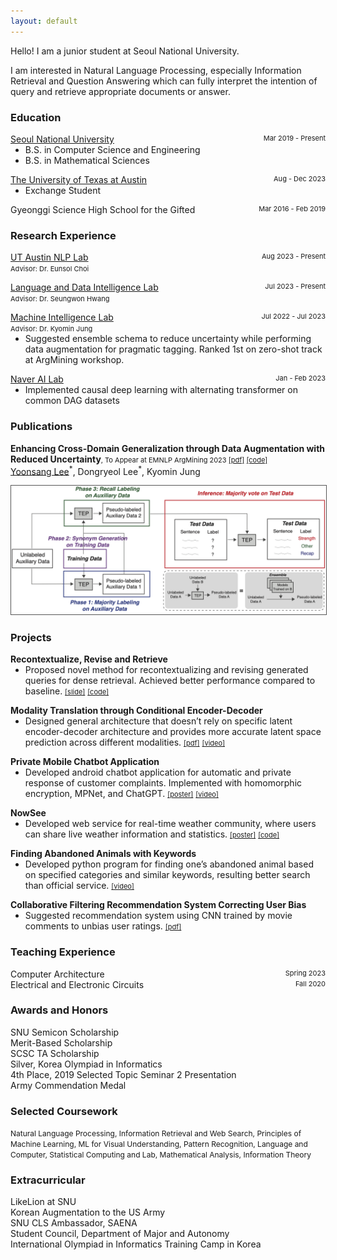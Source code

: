 ```yaml
---
layout: default
---
```


Hello! I am a junior student at Seoul National University.

I am interested in Natural Language Processing, especially Information Retrieval and Question Answering which can fully interpret the intention of query and retrieve appropriate documents or answer.

### Education

<p style="margin:0">
<div style="display:flex; justify-content:space-between">
    <a href="https://snu.ac.kr/">Seoul National University</a>
    <span style="font-size:11px"> Mar 2019 - Present</span>
  </div>

  <ul style="margin:0">
    <li>B.S. in Computer Science and Engineering</li>
    <li>B.S. in Mathematical Sciences</li>
    <!-- <li style="list-style-type: none;"> -->
    <!-- <li>
    <details closed>
		<summary>Selected Coursework</summary>
    <span style="font-size:11px">Natural Language Processing, Information Retrieval and Web Search, Principles of Machine Learning, Machine Learning for Visual Understanding, Pattern Recognition, Language and Computer</span>
    </details></li> -->
  </ul>
</p>

<p style="margin:0">
  <div style="display:flex; justify-content:space-between">
    <a href="https://www.utexas.edu">The University of Texas at Austin</a>
    <span style="font-size:11px">Aug - Dec 2023</span>
  </div>

  <ul style="margin:0">
    <li>Exchange Student</li>
  </ul>
</p>

<p style="margin:0">
  <div style="display:flex; justify-content:space-between">
    Gyeonggi Science High School for the Gifted
    <span style="font-size:11px">Mar 2016 - Feb 2019</span>
  </div>
</p>

### Research Experience

<p style="margin:0">
<div style="display:flex; justify-content:space-between">
    <span>
      <a href="https://www.nlp.utexas.edu/">UT Austin NLP Lab</a>
      <!-- <span style="font-size:11px">Advisor: Dr. Eunsol Choi</span> -->
    </span>
    <span style="font-size:11px"> Aug 2023 - Present</span>
  </div>
  <span style="font-size:11px">Advisor: Dr. Eunsol Choi</span>
  <!-- <ul style="margin:0">
  </ul> -->
</p>

<p style="margin:0">
<div style="display:flex; justify-content:space-between">
  <span>
    <a href="https://ldilab-snu.notion.site/ldilab-snu/Home-47ac59b6129f4dfb9d0f5603c317acda">Language and Data Intelligence Lab</a>
    <!-- <span style="font-size:11px">Advisor: Dr. Seungwon Hwang</span> -->
  </span>
    <span style="font-size:11px"> Jul 2023 - Present</span>
  </div>
  <span style="font-size:11px">Advisor: Dr. Seungwon Hwang</span>
  <!-- <ul style="margin:0">
  </ul> -->
</p>

<p style="margin:0">
<div style="display:flex; justify-content:space-between">
<span>
    <a href="http://milab.snu.ac.kr">Machine Intelligence Lab</a>
    <!-- <span style="font-size:11px">Advisor: Dr. Kyomin Jung</span> -->
    </span>
    <span style="font-size:11px"> Jul 2022 - Jul 2023</span>
  </div>
  <span style="font-size:11px">Advisor: Dr. Kyomin Jung</span>
  <ul style="margin:0">
    <li>Suggested ensemble schema to reduce uncertainty while performing data augmentation for pragmatic tagging. Ranked 1st on zero-shot track at ArgMining workshop.</li>
  </ul>
</p>

<p style="margin:0">
<div style="display:flex; justify-content:space-between">
    <a href="https://naver-career.gitbook.io/kr/service/clova/naver-ai-lab">Naver AI Lab</a>
    <span style="font-size:11px"> Jan - Feb 2023</span>
  </div>
  <ul style="margin:0">
    <li>Implemented causal deep learning with alternating transformer on common DAG datasets</li>
  </ul>
</p>

### Publications

<p style="margin-top:0">
  <b>Enhancing Cross-Domain Generalization through Data Augmentation with Reduced Uncertainty</b><span style="font-size:11px">, To Appear at EMNLP ArgMining 2023 
  <a href="/assets/pdf/enhancingCG.pdf"> [pdf]</a>
    <a href="https://github.com/lilys012/pragtag"> [code]</a></span> <br>
  <u>Yoonsang Lee</u><sup>*</sup>, Dongryeol Lee<sup>*</sup>, Kyomin Jung <br>
  <img src="/assets/img/overview_enhancingCG.png" style="border: 1px solid #555; margin-top: 14px;" />
</p>

### Projects
<p style="margin:0">
<div style="display:flex; justify-content:space-between">
<b>Recontextualize, Revise and Retrieve</b>
<!-- <span style="font-size:11px">Spring 2023</span> -->
  </div>

  <ul style="margin:0">
    <li>Proposed novel method for recontextualizing and revising generated queries for dense retrieval. Achieved better performance compared to baseline. <a href="/assets/pdf/tripleR.pdf" style="font-size:11px"> [slide]</a>
    <a href="https://github.com/lilys012/tripleR" style="font-size:11px"> [code]</a></li>
  </ul>
</p>

<p style="margin:0">
<div style="display:flex; justify-content:space-between">
<b>Modality Translation through Conditional Encoder-Decoder</b> 
<!-- <span style="font-size:11px">Spring 2023</span> -->
  </div>

  <ul style="margin:0">
    <li>Designed general architecture that doesn’t rely on specific latent encoder-decoder architecture and provides more accurate latent space prediction across different modalities.
      <a href="/assets/pdf/modalityTT.pdf" style="font-size:11px"> [pdf]</a>
      <a href="https://youtu.be/vRlxPotdAZc" style="font-size:11px"> [video]</a>
      </li>
  </ul>
</p>

<p style="margin:0">
<div style="display:flex; justify-content:space-between">
<!-- <b><a href="./another-page">Private Mobile Chatbot Application</a></b> <span style="font-size:11px">Spring 2023</span> -->
<b>Private Mobile Chatbot Application</b> 
<!-- <span style="font-size:11px">Spring 2023</span> -->
  </div>

  <ul style="margin:0">
    <li>Developed android chatbot application for automatic and private response of customer complaints. Implemented with homomorphic encryption, MPNet, and ChatGPT. <a href="/assets/pdf/privateMC.pdf" style="font-size:11px"> [poster]</a>
  <a href="https://youtu.be/NzjhgrYtedI" style="font-size:11px"> [video]</a></li>
  </ul>

</p>

<p style="margin:0">
<div style="display:flex; justify-content:space-between">
<b>NowSee</b> 
<!-- <span style="font-size:11px">Fall 2022</span> -->
  </div>

  <ul style="margin:0">
    <li>Developed web service for real-time weather community, where users can share live weather information and statistics. <a href="/assets/pdf/nowsee.pdf" style="font-size:11px"> [poster]</a> <a href="https://github.com/swsnu/swppfall2022-team6" style="font-size:11px"> [code]</a></li>
  </ul>

</p>

<!-- <p style="margin:0">
<div style="display:flex; justify-content:space-between">
<b>Haemong Dogam</b> <span style="font-size:11px">Summer 2022</span>
  </div>

  <ul style="margin:0">
    <li>Developed web service for interpreting and recording dreams.</li>
  </ul>
</p> -->

<p style="margin:0">
<div style="display:flex; justify-content:space-between">
<b>Finding Abandoned Animals with Keywords</b>
 <!-- <span style="font-size:11px">Summer 2019</span> -->
  </div>

  <ul style="margin:0">
    <li>Developed python program for finding one’s abandoned animal based on specified categories and similar keywords, resulting better search than official service.   <a href="https://www.ebs.co.kr/tv/show?prodId=131075&lectId=20131843" style="font-size:11px"> [video]</a></li>
  </ul>

</p>

<p style="margin:0">
<div style="display:flex; justify-content:space-between">
<b>Collaborative Filtering Recommendation System Correcting User Bias</b> 
<!-- <span style="font-size:11px">Spring 2018</span> -->
  </div>

  <ul style="margin:0">
    <li>Suggested recommendation system using CNN trained by movie comments to unbias user ratings. <a href="/assets/pdf/collaborativeFR.pdf" style="font-size:11px"> [pdf]</a></li>
  </ul>
</p>

### Teaching Experience

<div style="display:flex; justify-content:space-between;">
    Computer Architecture
    <span style="font-size:11px"> Spring 2023</span>
</div>
<div style="display:flex; justify-content:space-between; margin-bottom:20px">
    Electrical and Electronic Circuits
    <span style="font-size:11px"> Fall 2020</span>
</div>

### Awards and Honors

SNU Semicon Scholarship <br> Merit-Based Scholarship <br> SCSC TA Scholarship <br> Silver, Korea Olympiad in Informatics <br> 4th Place, 2019 Selected Topic Seminar 2 Presentation <br> Army Commendation Medal

### Selected Coursework

<span style="font-size:12px">Natural Language Processing, Information Retrieval and Web Search, Principles of Machine Learning, ML for Visual Understanding, Pattern Recognition, Language and Computer, Statistical Computing and Lab, Mathematical Analysis, Information Theory</span>

### Extracurricular
LikeLion at SNU <br> Korean Augmentation to the US Army <br> SNU CLS Ambassador, SAENA <br> Student Council, Department of Major and Autonomy <br> International Olympiad in Informatics Training Camp in Korea


<!-- ### Small image

![Octocat](https://github.githubassets.com/images/icons/emoji/octocat.png)

### Large image

![Branching](https://guides.github.com/activities/hello-world/branching.png) -->
